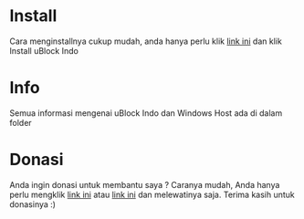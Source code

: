 # Install
Cara menginstallnya cukup mudah, anda hanya perlu klik <a href="https://ublockfiltersindonesia.blogspot.com/2018/04/ubindo.html">link ini</a> dan klik Install uBlock Indo
# Info
Semua informasi mengenai uBlock Indo dan Windows Host ada di dalam folder
# Donasi
Anda ingin donasi untuk membantu saya ? Caranya mudah, Anda hanya perlu mengklik <a href="https://shrinkearn.com/E2n">link ini</a> atau <a href="https://1safe.link/sWzwp">link ini</a> dan melewatinya saja. Terima kasih untuk donasinya :)
